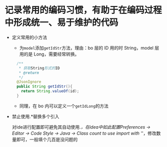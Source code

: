 # 记录常用的编码习惯，有助于在编码过程中形成统一、易于维护的代码

- 定义常用的小方法

  - 为`model`添加`getIdStr`方法，理由：bo 层的 ID 用的时 String，model 层用的是 Long，需要经常转换。

  ```java
    /**
     * 获取String形式的ID
     * @return
     */
    @JsonIgnore
    public String getIdStr(){
      return String.valueOf(id);
    }
  ```

  - 同理，在 bo 内可以定义一个`getIdLong`的方法

- 禁止使用.*替换多个引入

  对ide进行配置即可避免其自动使用.*，在idea中如此配置Preferences -> Editor -> Code Style -> Java -> Class count to use import with '*'，修改数量即可，一般填个几百是没问题的
